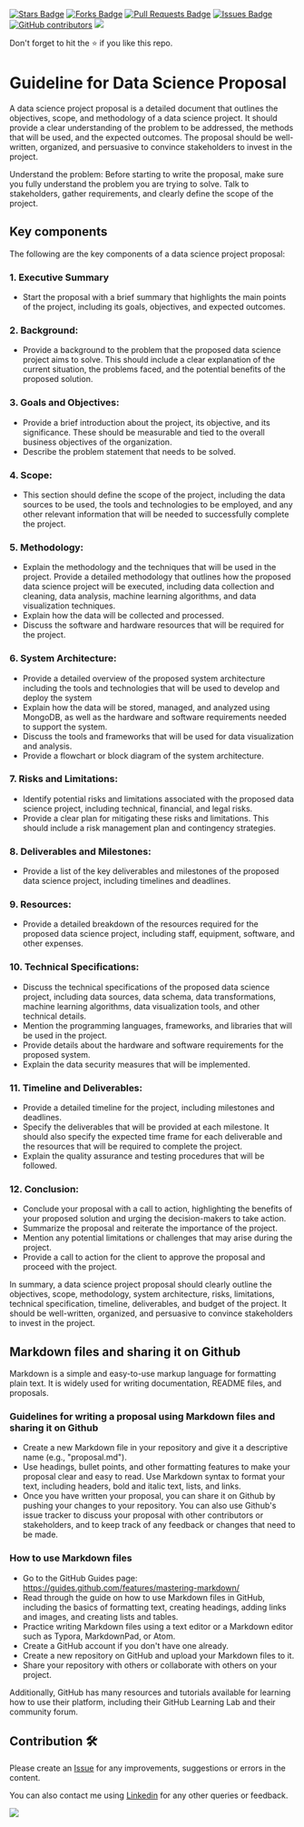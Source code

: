 <a href="https://github.com/drshahizan/special-topic-data-engineering/stargazers"><img src="https://img.shields.io/github/stars/drshahizan/special-topic-data-engineering" alt="Stars Badge"/></a>
<a href="https://github.com/drshahizan/special-topic-data-engineering/network/members"><img src="https://img.shields.io/github/forks/drshahizan/special-topic-data-engineering" alt="Forks Badge"/></a>
<a href="https://github.com/drshahizan/special-topic-data-engineering/pulls"><img src="https://img.shields.io/github/issues-pr/drshahizan/special-topic-data-engineering" alt="Pull Requests Badge"/></a>
<a href="https://github.com/drshahizan/special-topic-data-engineering/issues"><img src="https://img.shields.io/github/issues/drshahizan/special-topic-data-engineering" alt="Issues Badge"/></a>
<a href="https://github.com/drshahizan/special-topic-data-engineering/graphs/contributors"><img alt="GitHub contributors" src="https://img.shields.io/github/contributors/drshahizan/special-topic-data-engineering?color=2b9348"></a>
![](https://visitor-badge.glitch.me/badge?page_id=drshahizan/special-topic-data-engineering)

Don't forget to hit the :star: if you like this repo.

# Guideline for Data Science Proposal

A data science project proposal is a detailed document that outlines the objectives, scope, and methodology of a data science project. It should provide a clear understanding of the problem to be addressed, the methods that will be used, and the expected outcomes. The proposal should be well-written, organized, and persuasive to convince stakeholders to invest in the project.

Understand the problem: Before starting to write the proposal, make sure you fully understand the problem you are trying to solve. Talk to stakeholders, gather requirements, and clearly define the scope of the project.

## Key components
The following are the key components of a data science project proposal:

### 1. Executive Summary
- Start the proposal with a brief summary that highlights the main points of the project, including its goals, objectives, and expected outcomes.

### 2. Background:
- Provide a background to the problem that the proposed data science project aims to solve. This should include a clear explanation of the current situation, the problems faced, and the potential benefits of the proposed solution.

### 3. Goals and Objectives:
- Provide a brief introduction about the project, its objective, and its significance. These should be measurable and tied to the overall business objectives of the organization.
- Describe the problem statement that needs to be solved.

### 4. Scope: 
- This section should define the scope of the project, including the data sources to be used, the tools and technologies to be employed, and any other relevant information that will be needed to successfully complete the project.

### 5. Methodology:
- Explain the methodology and the techniques that will be used in the project. Provide a detailed methodology that outlines how the proposed data science project will be executed, including data collection and cleaning, data analysis, machine learning algorithms, and data visualization techniques.
- Explain how the data will be collected and processed.
- Discuss the software and hardware resources that will be required for the project.

### 6. System Architecture:
- Provide a detailed overview of the proposed system architecture including the tools and technologies that will be used to develop and deploy the system
- Explain how the data will be stored, managed, and analyzed using MongoDB, as well as the hardware and software requirements needed to support the system.
- Discuss the tools and frameworks that will be used for data visualization and analysis.
- Provide a flowchart or block diagram of the system architecture.

### 7. Risks and Limitations:
- Identify potential risks and limitations associated with the proposed data science project, including technical, financial, and legal risks. 
- Provide a clear plan for mitigating these risks and limitations. This should include a risk management plan and contingency strategies.

### 8. Deliverables and Milestones:
- Provide a list of the key deliverables and milestones of the proposed data science project, including timelines and deadlines.

### 9. Resources:
- Provide a detailed breakdown of the resources required for the proposed data science project, including staff, equipment, software, and other expenses.

### 10. Technical Specifications:
- Discuss the technical specifications of the proposed data science project, including data sources, data schema, data transformations, machine learning algorithms, data visualization tools, and other technical details.
- Mention the programming languages, frameworks, and libraries that will be used in the project.
- Provide details about the hardware and software requirements for the proposed system.
- Explain the data security measures that will be implemented.

### 11. Timeline and Deliverables: 
- Provide a detailed timeline for the project, including milestones and deadlines.
- Specify the deliverables that will be provided at each milestone. It should also specify the expected time frame for each deliverable and the resources that will be required to complete the project.
- Explain the quality assurance and testing procedures that will be followed.

### 12. Conclusion:
- Conclude your proposal with a call to action, highlighting the benefits of your proposed solution and urging the decision-makers to take action.
- Summarize the proposal and reiterate the importance of the project.
- Mention any potential limitations or challenges that may arise during the project.
- Provide a call to action for the client to approve the proposal and proceed with the project.

In summary, a data science project proposal should clearly outline the objectives, scope, methodology, system architecture, risks, limitations, technical specification, timeline, deliverables, and budget of the project. It should be well-written, organized, and persuasive to convince stakeholders to invest in the project.

## Markdown files and sharing it on Github
Markdown is a simple and easy-to-use markup language for formatting plain text. It is widely used for writing documentation, README files, and proposals. 

### Guidelines for writing a proposal using Markdown files and sharing it on Github
- Create a new Markdown file in your repository and give it a descriptive name (e.g., "proposal.md").
- Use headings, bullet points, and other formatting features to make your proposal clear and easy to read. Use Markdown syntax to format your text, including headers, bold and italic text, lists, and links.
- Once you have written your proposal, you can share it on Github by pushing your changes to your repository. You can also use Github's issue tracker to discuss your proposal with other contributors or stakeholders, and to keep track of any feedback or changes that need to be made.

### How to use Markdown files

- Go to the GitHub Guides page: https://guides.github.com/features/mastering-markdown/
- Read through the guide on how to use Markdown files in GitHub, including the basics of formatting text, creating headings, adding links and images, and creating lists and tables.
- Practice writing Markdown files using a text editor or a Markdown editor such as Typora, MarkdownPad, or Atom.
- Create a GitHub account if you don't have one already.
- Create a new repository on GitHub and upload your Markdown files to it.
- Share your repository with others or collaborate with others on your project.

Additionally, GitHub has many resources and tutorials available for learning how to use their platform, including their GitHub Learning Lab and their community forum.


## Contribution 🛠️
Please create an [Issue](https://github.com/drshahizan/special-topic-data-engineering/issues) for any improvements, suggestions or errors in the content.

You can also contact me using [Linkedin](https://www.linkedin.com/in/drshahizan/) for any other queries or feedback.

![](https://visitor-badge.glitch.me/badge?page_id=drshahizan)
